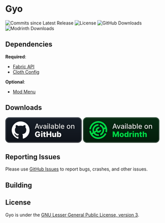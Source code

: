 # Gyo
![Commits since Latest Release](https://img.shields.io/github/commits-since/grayespinoza/gyo/latest?style=flat&label=Commits%20since%20Latest%20Release&labelColor=%231b1b1b&color=%230969da)
![License](https://img.shields.io/github/license/grayespinoza/gyo?style=flat&label=License&labelColor=%231b1b1b&color=%230969da)
![GitHub Downloads](https://img.shields.io/github/downloads/grayespinoza/gyo/total?style=flat&label=GitHub%20Downloads&labelColor=%231b1b1b&color=%231f883d)
![Modrinth Downloads](https://img.shields.io/modrinth/dt/gyo?style=flat&label=Modrinth%20Downloads&labelColor=%231b1b1b&color=%231f883d)

## Dependencies
**Required**:
- [Fabric API](https://github.com/FabricMC/fabric)
- [Cloth Config](https://github.com/shedaniel/cloth-config)

**Optional**:
- [Mod Menu](https://github.com/TerraformersMC/ModMenu)

## Downloads
[![GitHub](https://github.com/intergrav/devins-badges/raw/2dc967fc44dc73850eee42c133a55c8ffc5e30cb/assets/cozy/available/github_vector.svg)](https://github.com/grayespinoza/gyo/releases)
[![Modrinth](https://github.com/intergrav/devins-badges/raw/2dc967fc44dc73850eee42c133a55c8ffc5e30cb/assets/cozy/available/modrinth_vector.svg)](https://modrinth.com/mod/gyo/versions)

## Reporting Issues
Please use [GitHub Issues](https://github.com/grayespinoza/gyo/issues) to report bugs, crashes, and other issues.

## Building

## License
Gyo is under the [GNU Lesser General Public License, version 3](https://github.com/grayespinoza/gyo/blob/main/COPYING.LESSER).
